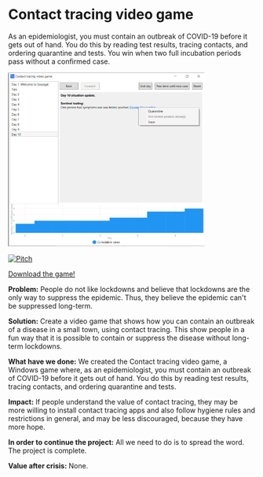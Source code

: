 ﻿Contact tracing video game
==========================
As an epidemiologist, you must contain an outbreak of COVID-19 before it gets out of hand. You do this by reading test results, tracing contacts, and ordering quarantine and tests. You win when two full incubation periods pass without a confirmed case.

<img src="Screenshot2.png" width="400" />

[![Pitch](https://img.youtube.com/vi/FbcAtUpyipU/0.jpg)](https://www.youtube.com/watch?v=FbcAtUpyipU)


[Download the game!](https://github.com/Soothsilver/ContactTracingVideoGame/releases/download/initial-release/Contact.tracing.video.game.exe)

**Problem:** People do not like lockdowns and believe that lockdowns are the only way to suppress the epidemic. Thus, they believe the epidemic can't be suppressed long-term.

**Solution:** Create a video game that shows how you can contain an outbreak of a disease in a small town, using contact tracing. This show people in a fun way that it is possible to contain or suppress the disease without long-term lockdowns. 

**What have we done:** We created the Contact tracing video game, a Windows game where, as an epidemiologist, you must contain an outbreak of COVID-19 before it gets out of hand. You do this by reading test results, tracing contacts, and ordering quarantine and tests.

**Impact:** If people understand the value of contact tracing, they may be more willing to install contact tracing apps and also follow hygiene rules and restrictions in general, and may be less discouraged, because they have more hope.

**In order to continue the project:** All we need to do is to spread the word. The project is complete.

**Value after crisis:** None.
